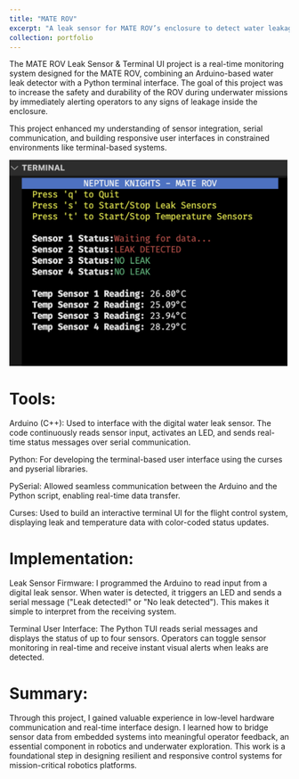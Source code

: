 ```yaml
---
title: "MATE ROV"
excerpt: "A leak sensor for MATE ROV’s enclosure to detect water leakage, improving underwater safety with real-time alerts. Created a terminal user interface to display sensor data on the flight control system for clear, immediate feedback to operators."
collection: portfolio
---
```


The MATE ROV Leak Sensor & Terminal UI project is a real-time monitoring system designed for the MATE ROV, combining an Arduino-based water leak detector with a Python terminal interface. The goal of this project was to increase the safety and durability of the ROV during underwater missions by immediately alerting operators to any signs of leakage inside the enclosure.

This project enhanced my understanding of sensor integration, serial communication, and building responsive user interfaces in constrained environments like terminal-based systems.

<img src="/images/leaksensor.png" alt="ROV Leak Sensor and TUI" width="500">

Tools:
===
Arduino (C++): Used to interface with the digital water leak sensor. The code continuously reads sensor input, activates an LED, and sends real-time status messages over serial communication.

Python: For developing the terminal-based user interface using the curses and pyserial libraries.

PySerial: Allowed seamless communication between the Arduino and the Python script, enabling real-time data transfer.

Curses: Used to build an interactive terminal UI for the flight control system, displaying leak and temperature data with color-coded status updates.

Implementation:
===
Leak Sensor Firmware:
I programmed the Arduino to read input from a digital leak sensor. When water is detected, it triggers an LED and sends a serial message ("Leak detected!" or "No leak detected"). This makes it simple to interpret from the receiving system.

Terminal User Interface:
The Python TUI reads serial messages and displays the status of up to four sensors. Operators can toggle sensor monitoring in real-time and receive instant visual alerts when leaks are detected.

Summary:
===
Through this project, I gained valuable experience in low-level hardware communication and real-time interface design. I learned how to bridge sensor data from embedded systems into meaningful operator feedback, an essential component in robotics and underwater exploration. This work is a foundational step in designing resilient and responsive control systems for mission-critical robotics platforms.